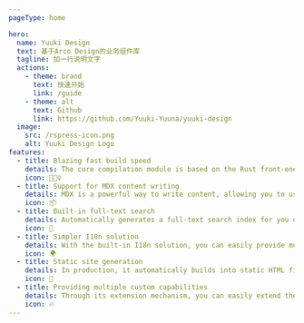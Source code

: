 ```yaml
---
pageType: home

hero:
  name: Yuuki Design
  text: 基于Arco Design的业务组件库
  tagline: 加一行说明文字
  actions:
    - theme: brand
      text: 快速开始
      link: /guide
    - theme: alt
      text: Github
      link: https://github.com/Yuuki-Yuuna/yuuki-design
  image:
    src: /rspress-icon.png
    alt: Yuuki Design Logo
features:
  - title: Blazing fast build speed
    details: The core compilation module is based on the Rust front-end toolchain, providing a more ultimate development experience.
    icon: 🏃🏻‍♀️
  - title: Support for MDX content writing
    details: MDX is a powerful way to write content, allowing you to use React components in Markdown.
    icon: 📦
  - title: Built-in full-text search
    details: Automatically generates a full-text search index for you during construction, providing out-of-the-box full-text search capabilities.
    icon: 🎨
  - title: Simpler I18n solution
    details: With the built-in I18n solution, you can easily provide multi-language support for documents or components.
    icon: 🌍
  - title: Static site generation
    details: In production, it automatically builds into static HTML files, which can be easily deployed anywhere.
    icon: 🌈
  - title: Providing multiple custom capabilities
    details: Through its extension mechanism, you can easily extend theme UI and build process.
    icon: 🔥
---
```

